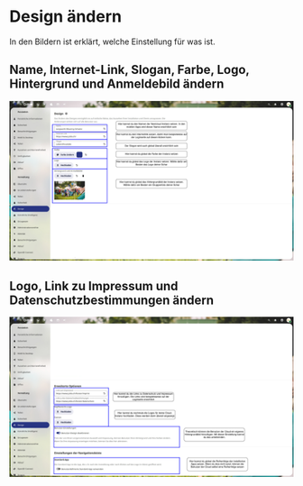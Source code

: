 # Design ändern

In den Bildern ist erklärt, welche Einstellung für was ist.

## Name, Internet-Link, Slogan, Farbe, Logo, Hintergrund und Anmeldebild ändern

![Name, Internet-Link, Slogan, Farbe, Logo, Hintergrund und Anmeldebild ändern](../assets/Admin/Design/Designeinstellungen-1.jpg)

## Logo, Link zu Impressum und Datenschutzbestimmungen ändern

![Logo, Link zu Impressum und Datenschutzbestimmungen ändern](../assets/Admin/Design/Designeinstellungen-2.jpg)